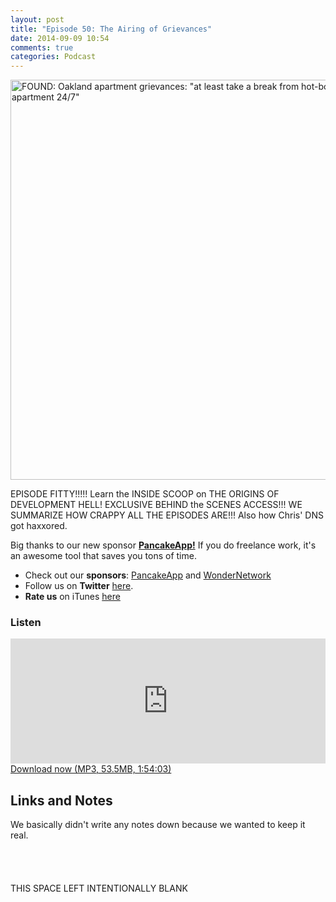 ```yaml
---
layout: post
title: "Episode 50: The Airing of Grievances"
date: 2014-09-09 10:54
comments: true
categories: Podcast
---
```


<a href="https://www.flickr.com/photos/sixteenmilesofstring/13316579714" title="FOUND: Oakland apartment grievances: &quot;at least take a break from hot-boxing your apartment 24/7&quot; by Timothy Vollmer, on Flickr"><img src="https://farm8.staticflickr.com/7339/13316579714_5781a3f3a7_z.jpg" width="640" height="640" alt="FOUND: Oakland apartment grievances: &quot;at least take a break from hot-boxing your apartment 24/7&quot;"></a>

EPISODE FITTY!!!!! Learn the INSIDE SCOOP on THE ORIGINS OF DEVELOPMENT HELL! EXCLUSIVE BEHIND the SCENES ACCESS!!! WE SUMMARIZE HOW CRAPPY ALL THE EPISODES ARE!!! Also how Chris' DNS got haxxored.

Big thanks to our new sponsor [**PancakeApp!**](http://pancakeapp.com?utm_source=devhell&utm_medium=banner&utm_campaign=sponsor) If you do freelance work, it's an awesome tool that saves you tons of time.

* Check out our **sponsors**: [PancakeApp](http://pancakeapp.com/?utm_source=devhell&utm_medium=banner&utm_campaign=sponsor) and [WonderNetwork](https://wondernetwork.com/)
* Follow us on **Twitter** [here](https://twitter.com/dev_hell).
* **Rate us** on iTunes [here](http://itunes.apple.com/us/podcast/dev-hell/id489840699)

### Listen

<iframe frameborder='0' height='200px' scrolling='no' seamless src='https://embed.simplecast.com/35310?color=f5f5f5' width='100%'></iframe>
<a href="http://audio.simplecast.com/35310.mp3" rel="enclosure">Download now (MP3, 53.5MB, 1:54:03)</a>

## Links and Notes

We basically didn't write any notes down because we wanted to keep it real.
<br>
<br>
<br>
<br>
<br>
THIS SPACE LEFT INTENTIONALLY BLANK
<br>
<br>
<br>
<br>
<br>




